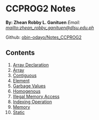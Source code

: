 # CCPROG2 Notes

**By: Zhean Robby L. Ganituen**
*Email: [mailto:zhean_robby_ganituen@dlsu.edu.ph](mailto:zhean_robby_ganituen@dlsu.edu.ph)*

Github: [obin-odayo/Notes_CCPROG2](https://github.com/obin-odayo/Notes_CCPROG2)

## Contents

1. [Array Declaration](docs\Array-Declaration.md)
2. [Array](docs\Array.md)
3. [Contiguous](docs\Contiguous.md)
4. [Element](docs\Element.md)
5. [Garbage Values](docs\Garbage-Values.md)
6. [Homogenous](docs\Homogenous.md)
7. [Illegal Memory Access](docs\Illegal-Memory-Access.md)
8. [Indexing Operation](docs\Indexing-Operation.md)
9. [Memory](docs\Memory.md)
10. [Static](docs\Static.md)
